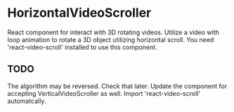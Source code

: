 # HorizontalVideoScroller
React component for interact with 3D rotating videos.
Utilize a video with loop animation to rotate a 3D object utilizing horizontal scroll. You need 'react-video-scroll' installed to use this component.


## TODO
The algorithm may be reversed. Check that later.
Update the component for accepting VerticalVideoScroller as well.
Import 'react-video-scroll' automatcally.
